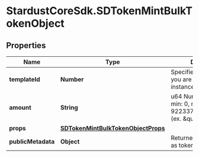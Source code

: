 # StardustCoreSdk.SDTokenMintBulkTokenObject

## Properties

Name | Type | Description | Notes
------------ | ------------- | ------------- | -------------
**templateId** | **Number** | Specifies which Template you are creating an instance of (ex. 3) | 
**amount** | **String** | u64 Number as String, min: 0, max: 9223372036854775807 (ex. \&quot;6\&quot;) | 
**props** | [**SDTokenMintBulkTokenObjectProps**](SDTokenMintBulkTokenObjectProps.md) |  | [optional] 
**publicMetadata** | **Object** | Returned to marketplaces as token metadata | [optional] 


